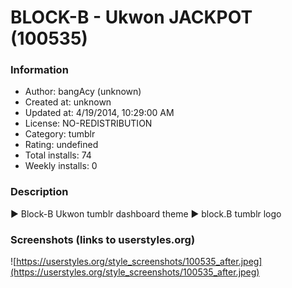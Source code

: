 # BLOCK-B - Ukwon JACKPOT (100535)

### Information
- Author: bangAcy (unknown)
- Created at: unknown
- Updated at: 4/19/2014, 10:29:00 AM
- License: NO-REDISTRIBUTION
- Category: tumblr
- Rating: undefined
- Total installs: 74
- Weekly installs: 0


### Description
► Block-B Ukwon tumblr dashboard theme 
► block.B tumblr logo


### Screenshots (links to userstyles.org)
![https://userstyles.org/style_screenshots/100535_after.jpeg](https://userstyles.org/style_screenshots/100535_after.jpeg)


